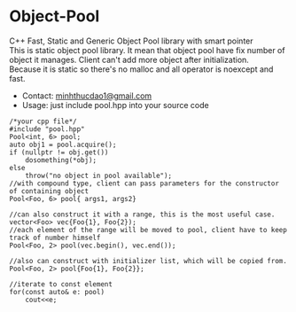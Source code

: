 # Object-Pool
C++ Fast, Static and Generic Object Pool library with smart pointer  
This is static object pool library. It mean that object pool have fix number of object it manages. Client can't add more object after initialization.  
Because it is static so there's no malloc and all operator is noexcept and fast.
- Contact: minhthucdao1@gmail.com
- Usage: just include pool.hpp into your source code
```
/*your cpp file*/
#include "pool.hpp"
Pool<int, 6> pool;
auto obj1 = pool.acquire();
if (nullptr != obj.get())
    dosomething(*obj);
else
    throw("no object in pool available");
//with compound type, client can pass parameters for the constructor of containing object
Pool<Foo, 6> pool{ args1, args2}

//can also construct it with a range, this is the most useful case.
vector<Foo> vec{Foo{1}, Foo{2});
//each element of the range will be moved to pool, client have to keep track of number himself
Pool<Foo, 2> pool(vec.begin(), vec.end());

//also can construct with initializer list, which will be copied from.
Pool<Foo, 2> pool{Foo{1}, Foo{2}};

//iterate to const element
for(const auto& e: pool)
    cout<<e;
```

